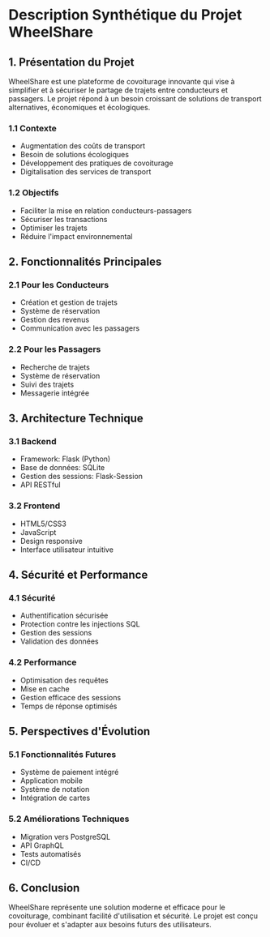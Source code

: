 # Description Synthétique du Projet WheelShare

## 1. Présentation du Projet

WheelShare est une plateforme de covoiturage innovante qui vise à simplifier et à sécuriser le partage de trajets entre conducteurs et passagers. Le projet répond à un besoin croissant de solutions de transport alternatives, économiques et écologiques.

### 1.1 Contexte
- Augmentation des coûts de transport
- Besoin de solutions écologiques
- Développement des pratiques de covoiturage
- Digitalisation des services de transport

### 1.2 Objectifs
- Faciliter la mise en relation conducteurs-passagers
- Sécuriser les transactions
- Optimiser les trajets
- Réduire l'impact environnemental

## 2. Fonctionnalités Principales

### 2.1 Pour les Conducteurs
- Création et gestion de trajets
- Système de réservation
- Gestion des revenus
- Communication avec les passagers

### 2.2 Pour les Passagers
- Recherche de trajets
- Système de réservation
- Suivi des trajets
- Messagerie intégrée

## 3. Architecture Technique

### 3.1 Backend
- Framework: Flask (Python)
- Base de données: SQLite
- Gestion des sessions: Flask-Session
- API RESTful

### 3.2 Frontend
- HTML5/CSS3
- JavaScript
- Design responsive
- Interface utilisateur intuitive

## 4. Sécurité et Performance

### 4.1 Sécurité
- Authentification sécurisée
- Protection contre les injections SQL
- Gestion des sessions
- Validation des données

### 4.2 Performance
- Optimisation des requêtes
- Mise en cache
- Gestion efficace des sessions
- Temps de réponse optimisés

## 5. Perspectives d'Évolution

### 5.1 Fonctionnalités Futures
- Système de paiement intégré
- Application mobile
- Système de notation
- Intégration de cartes

### 5.2 Améliorations Techniques
- Migration vers PostgreSQL
- API GraphQL
- Tests automatisés
- CI/CD

## 6. Conclusion

WheelShare représente une solution moderne et efficace pour le covoiturage, combinant facilité d'utilisation et sécurité. Le projet est conçu pour évoluer et s'adapter aux besoins futurs des utilisateurs. 